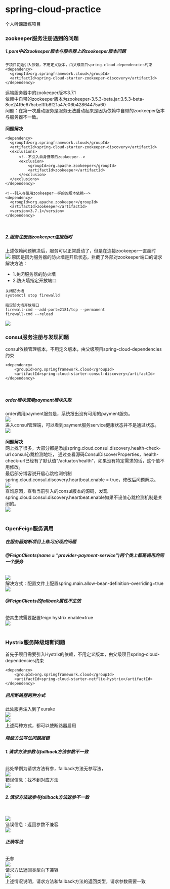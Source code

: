 # spring-cloud-practice
个人听课跟练项目

### zookeeper服务注册遇到的问题
##### 1.pom中的zookeeper版本与服务器上的zookeeper版本问题
```
子项目初始引入依赖，不用定义版本，由父级项目spring-cloud-dependencies约束
<dependency>
  <groupId>org.springframework.cloud</groupId>
  <artifactId>spring-cloud-starter-zookeeper-discovery</artifactId>
</dependency>
```
远端服务器中的zookeeper版本3.7.1
<br>
依赖中自带的zookeeper版本为zookeeper-3.5.3-beta.jar:3.5.3-beta-8ce24f9e675cbefffb8f21a47e06b42864475a60
<br>
问题：在第一次启动服务是服务无法启动起来是因为依赖中自带的zookeeper版本与服务器不一致。
<br>
<br>
**问题解决**
```
<dependency>
  <groupId>org.springframework.cloud</groupId>
  <artifactId>spring-cloud-starter-zookeeper-discovery</artifactId>
  <exclusions>
      <!--不引入自身携带的zookeeper-->
      <exclusion>
          <groupId>org.apache.zookeeper</groupId>
          <artifactId>zookeeper</artifactId>
      </exclusion>
  </exclusions>
</dependency>

<!--引入与使用zookeeper一样的的版本依赖-->
<dependency>
  <groupId>org.apache.zookeeper</groupId>
  <artifactId>zookeeper</artifactId>
  <version>3.7.1</version>
</dependency>
```
<br>

##### 2.服务注册到zookeeper连接超时
上述依赖问题解决后，服务可以正常启动了，但是在连接zookeeper一直超时
<br>
<img src="https://github.com/AntsUnderTheStars/spring-cloud-practice/blob/master/note-img/zookeeper-bulid/connection_zookeeper_time_out.png">
原因是因为服务器的防火墙是开启状态，拦截了外部对zookeeper端口的请求
<br>
解决方法：
* 1.关闭服务器的防火墙<br>
* 2.防火墙指定开放端口
```
关闭防火墙
systemctl stop firewalld

指定防火墙开放端口
firewall-cmd --add-port=2181/tcp --permanent
firewall-cmd --reload
```
<img src="https://github.com/AntsUnderTheStars/spring-cloud-practice/blob/master/note-img/zookeeper-bulid/firewall_add_zookeeper_port_result.png">
<br>

### consul服务注册与发现问题
consul依赖管理版本，不用定义版本，由父级项目spring-cloud-dependencies约束
```
<dependency>
    <groupId>org.springframework.cloud</groupId>
    <artifactId>spring-cloud-starter-consul-discovery</artifactId>
</dependency>
```
<br>

##### order模块调用payment模块失败
order调用payment服务是，系统报出没有可用的payment服务。
<br>
<img src="https://github.com/AntsUnderTheStars/spring-cloud-practice/blob/master/note-img/consul-build/order_not_found_available_payemnt_service.png">
<br>
进入consul管理端，可以看到payment服务service健康状态并不是通过状态。
<br>
<img src="https://github.com/AntsUnderTheStars/spring-cloud-practice/blob/master/note-img/consul-build/all_service_check_failing.png">
<br>
<br>
**问题解决**
<br>
网上找了很多，大部分都是添加spring.cloud.consul.discovery.health-check-url consul心跳检测地址，
通过查看源码ConsulDiscoverProperties，health-check-url已经有了默认值"/actuator/health"，如果没有特定需求的话，这个值不用修改。
<br>
最后部分博客说开启心跳检测机制 spring.cloud.consul.discovery.heartbeat.enable = true，修改后问题解决。
<br>
<img src="https://github.com/AntsUnderTheStars/spring-cloud-practice/blob/master/note-img/consul-build/consul_heartbeat.default_value.png">
<br>
查询原因，查看当前引入的consul版本的源码，发现spring.cloud.consul.discovery.heartbeat.enable如果不设值心跳检测机制是关闭的。
<br>
<img src="https://github.com/AntsUnderTheStars/spring-cloud-practice/blob/master/note-img/consul-build/resolve_all_service_check_failing_problem.png">
<br>
<br>

### OpenFeign服务调用
##### 在服务器熔断项目上练习出现的问题
###### **@FeignClients(name = "provider-payment-service")两个类上都是调用的同一个服务**
<img src="https://github.com/AntsUnderTheStars/spring-cloud-practice/blob/master/note-img/open-feign-build/feignClientSpecification_could_not_be_registered_error.png">
<br>
解决方式：配置文件上配置spring.main.allow-bean-definition-overriding=true
<br>
<img src="https://github.com/AntsUnderTheStars/spring-cloud-practice/blob/master/note-img/open-feign-build/feignClientSpecification_could_not_be_registered.png">
<br>

###### **@FeignClients的fallback属性不生效**
使其生效需要配置feign.hystrix.enable=true
<br>
<img src="https://github.com/AntsUnderTheStars/spring-cloud-practice/blob/master/note-img/open-feign-build/enable_hystrix_circuit_breaker.png">
<br>
<br>
### Hystrix服务降级熔断问题
首先子项目需要引入Hystrix的依赖，不用定义版本，由父级项目spring-cloud-dependencies约束
```
<dependency>
    <groupId>org.springframework.cloud</groupId>
    <artifactId>spring-cloud-starter-netflix-hystrix</artifactId>
</dependency>
```
##### 启用断路器两种方式
此处服务注入到了eurake
<br>
<img src="https://github.com/AntsUnderTheStars/spring-cloud-practice/blob/master/note-img/hystrix-build/hystrix_project_use_annotation.png">
<br>
<img src="https://github.com/AntsUnderTheStars/spring-cloud-practice/blob/master/note-img/hystrix-build/spring_cloud_annotation.png">
<br>
上述两种方式，都可以使断路器启用
<br>

##### 降级方法写法问题报错
###### **1.请求方法参数与fallback方法参数不一致**
此处举例为请求方法有参，fallback方法无参写法，
<br>
<img src="https://github.com/AntsUnderTheStars/spring-cloud-practice/blob/master/note-img/hystrix-build/was_not_found_fallback_method_error_example.png">
<br>
错误信息：找不到对应方法
<br>
<img src="https://github.com/AntsUnderTheStars/spring-cloud-practice/blob/master/note-img/hystrix-build/was_not_found_fallback_method_error.png">
<br>
###### **2.请求方法返参与fallback方法返参不一致**
<br>
<img src="https://github.com/AntsUnderTheStars/spring-cloud-practice/blob/master/note-img/hystrix-build/fallback_method_incompatible_return_types_error_example.png">
<br>
错误信息：返回参数不兼容
<br>
<img src="https://github.com/AntsUnderTheStars/spring-cloud-practice/blob/master/note-img/hystrix-build/fallback_method_incompatible_return_types.png">
<br>

###### **正确写法**
无参
<br>
<img src="https://github.com/AntsUnderTheStars/spring-cloud-practice/blob/master/note-img/hystrix-build/no_parameter_request_fallback_method.png">
<br>
请求方法返回类型向下兼容
<br>
<img src="https://github.com/AntsUnderTheStars/spring-cloud-practice/blob/master/note-img/hystrix-build/return_types_downward_compatibility.png">
<br>
上述情况说明，请求方法和fallback方法的返回类型，请求参数需要一致
